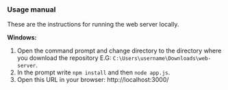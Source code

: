 ### Usage manual

These are the instructions for running the web server locally.


**Windows:** 

1. Open the command prompt and change directory to the directory where you download the repository E.G: `C:\Users\username\Downloads\web-server`.
2. In the prompt write `npm install` and then `node app.js`.
3. Open this URL in your browser: http://localhost:3000/
